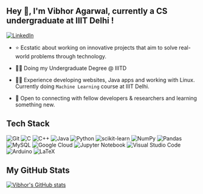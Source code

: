 ## Hey 👋,  I'm Vibhor Agarwal, currently a CS undergraduate at IIIT Delhi ! 
[![LinkedIn](https://img.shields.io/badge/LinkedIn-%230077B5.svg?style=flat-square&logo=linkedin&logoColor=white&link=https://www.linkedin.com/in/anuneet-anand/)](https://www.linkedin.com/in/vibhor-agarwal-400250189/)

- ⭐ Ecstatic about working on innovative projects that aim to solve real-world problems through technology.

- 👨‍🎓 Doing my Undergraduate Degree @ IIITD 

- 👨‍💻 Experience developing websites, Java apps and working with Linux. Currently doing `Machine Learning` course at IIIT Delhi.

- 🤝 Open to connecting with fellow developers & researchers and learning something new.

## Tech Stack

![Git](https://img.shields.io/badge/Git-%23F05033.svg?style=flat-square&logo=git&logoColor=white)
![C](https://img.shields.io/badge/C-%2300599C.svg?style=flat-square&logo=c&logoColor=white)
![C++](https://img.shields.io/badge/C++-%2300599C.svg?style=flat-square&logo=c%2B%2B&logoColor=white)
![Java](https://img.shields.io/badge/Java-%23ED8B00.svg?style=flat-square&logo=java&logoColor=white)
![Python](https://img.shields.io/badge/Python-3670A0?style=flat-square&logo=python&logoColor=ffdd54)
![scikit-learn](https://img.shields.io/badge/SkLearn-%23F7931E.svg?style=flat-square&logo=scikit-learn&logoColor=white)
![NumPy](https://img.shields.io/badge/Numpy-%23013243.svg?style=flat-square&logo=numpy&logoColor=white)
![Pandas](https://img.shields.io/badge/Pandas-%23150458.svg?style=flat-square&logo=pandas&logoColor=white)
![MySQL](https://img.shields.io/badge/Mysql-%2300f.svg?style=flat-square&logo=mysql&logoColor=white)
![Google Cloud](https://img.shields.io/badge/GCloud-%234285F4.svg?style=flat-square&logo=google-cloud&logoColor=white)
![Jupyter Notebook](https://img.shields.io/badge/Jupyter-%23FA0F00.svg?style=flat-square&logo=jupyter&logoColor=white)
![Visual Studio Code](https://img.shields.io/badge/Visual%20Studio%20Code-0078d7.svg?style=flat-square&logo=visual-studio-code&logoColor=white)
![Arduino](https://img.shields.io/badge/Arduino-00979D?style=flat-square&logo=Arduino&logoColor=white)
![LaTeX](https://img.shields.io/badge/Latex-%23008080.svg?style=flat-square&logo=latex&logoColor=white)

## My GitHub Stats


[![Vibhor's GitHub stats](https://github-readme-stats.vercel.app/api?username=vibhorag101&show_icons=true&theme=aura)](https://github.com/anuraghazra/github-readme-stats)
